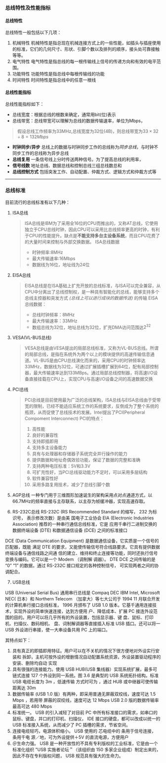 ### 总线特性及性能指标

#### 总线特性

总线特性一般包括以下几项：

1. 机械特性
   机械特性是指总现在机械连接方式上的一些性能，如插头与插座使用的标准，它们的几何尺寸、形状、引脚个数以及排列的顺序，接头处可靠接触等等。
2. 电气特性
   电气特性是指总线的每一根传输线上信号的传递方向和有效的电平范围。
3. 功能特性
   功能特性是指总线中每根传输线的功能
4. 时间特性
   时间特性是指总线中的任意一根线

#### 总线性能指标

总线性能指标如下：

- 总线宽度：根据总线的根数来确定，通常用bit(位)表示
- 总线带宽：总线带宽可以理解为总线的数据传输速率，单位为Mbps，

> 假设总线工作频率为33MHz,总线宽度为32位(4B)，则总线带宽为$33\times 32 \div 8=132Mbps$

- **时钟同步/异步** 总线上的数据与时钟同步工作的总线称为*同步总线*，与时钟不同步工作的总线称为异步总线
- **总线复用** 一条信号线上分时传送两种信号。为了提高总线的利用率，
- **信号线数**  地址总线、数据总线和控制总线三组总线数总和
- **总线控制方式**   包括突发工作、自动配置、仲裁方式、逻辑方式和仲裁方式等

---

### 总线标准

目前流行的总线标准有以下几种：

1. ISA总线

   > ISA总线是IBM为了采用全16位的CPU而推出的，又称AT总线，它使用独立于CPU总线时钟，因此CPU可以采用比总线频率更高的时钟，有利于CPU的性能提升。缺点是**不能支持多台主设备系统**，而且CPU花费了的大量时间来控制与外部交换数据。
   > ISA总线数据
   >
   > - 时钟频率:8MHz
   > - 最大传输速率:16Mbps
   > - 数据线为16位，地址线为24位
   >
2. EISA总线

   > EISA总线是在ISA基础上扩充开放的总线标准，与ISA可以完全兼容，从CPU中分离出了总线控制权，是一种具有智能化的总线，能够支持多个总线主控器和突发方式 *(总线上可以进行成块的数据传送)* 的传输
   > EISA总线数据：
   >
   > - 总线时钟频率：8MHz
   > - 最大传输速率：33MHz
   > - 数组总线为32位，地址总线为32位，扩充DMA访问范围达$2^{32}$
   >
3. VESA(VL-BUS总线)

   > VESA总线是由VESA提出的局部总线标准，又称为VL-BUS总线。所谓的局部总线，是指在系统外为两个以上的模块提供的高速传输信息通道。VL-BUS是由CPU总线演化而来的，采用CPU的时钟频率达33MHz，数据线为32位，可通过扩展插槽扩展到64位，配有局部控制器，最大传输速率达到133MBps。通过局部总线控制器，将高速I/O设备直接挂载在CPU上，实现CPU与高速I/O设备之间的高速数据交换
   >
4. PCI总线

   > PCI总线是目前使用最为广泛的总线架构，ISA总线与EISA总线由于受带宽的限制，已经不能适应系统工作的系统要求，反倒成为了整个系统的瓶颈，从而促使了总线技术的发展。Intel提出了PCI(Peripheral Compoment Interconnect)
   > PCI的特点：
   >
   > 1. 高性能
   > 2. 良好的兼容性
   > 3. 支持即插即用
   > 4. 支持多主设备能力
   > 5. 具有与处理器和存储器子系统完全并行操作的能力
   > 6. 提供数据和地址奇偶效验功能，保证了数据的完整和准确
   > 7. 支持两种电压标准：5V和3.3V
   > 8. 可扩充性好，当PCI总线驱动能力不足时，可以采用多层结构
   > 9. 软件兼容性好
   > 10. 采用多路复用技术，减少了总线引脚个数
   >
5. AGP总线
  一种专门用于三维图形加速诞生的架构采用点对点通道方式，以66.7MHz的频率直接与主存联系，以主存为帧缓冲器，实现高速存取。
6. RS-232C总线
  RS-232C (RS Recommended Standard 的缩写， 232 为标识号， 表示修改次数）是由美 国电子工业协会 EIA (Electronic Industries Association) 推荐的一种串行通信总线标准，它是 应用千串行二进制交换的数据终端设备 (DTE) 和数据通信设备 (DCE) 之间的标准接口

  DCE (Data Communication Equipment) 是数据通信设备，它实质是一个信号的匹配器，既能 满足 DTE 的要求，又能使传输信号符合线路要求。它具有提供数据终端设备与通信线路之间通 信的建立、维持和终止连接等功能，同时还执行信号变换与编码。它可以是一个 Modem （调制解 调器）。 DTE DCE 之间传输的是 “0” “1” 的数据，通过 RS-232C 接口规定的各种控制信号， 可实现两者之间的协调配合。

7. USB总线

  USB (Universal Serial Bus) 通用串行总线是 Compaq DEC IBM Intel, Microsoft NEC( 日本）和 Northern Telecom （加拿大）等七大公司于 1994 11 月联合开发的计算机串行接口总线标准， 1996 月颁布了 USB 1.0 版本。它基千通用连接技术，实现外设的简单快速连接，达到方便用 户、降低成本、扩展 PC 接连外设范围的目的。用户可以将几乎所有的外设装置，包括显示器、键 盘、鼠标、打印机、扫描仪、数码相机、 盘、词制解调器等直接插入标准 USB 插口。还可以将一 USB 外设进行串接，使一大串设备共用 PC 上的端口。

  其特点如下：

  1. 具有真正的即插即用特征。用户可以在不关机的情况下很方便地对外设实行安装和 拆卸，主机可按外设的增删情况自动配置系统资源，外设装置驱动程序的安装、删除均自动 实现
  2. 具有很强的连接能力。使用 USB HUB(USB 集线器）实现系统扩展，最多可链式连接 127 个外设到同一系统。图 3.6 是典型的 USB 系统拓扑结构。标准 USB 电缆长度为 3m ，低速传输 方式时可为 ，通过 HUB 或中继器可使传输距离达 30m
  3. 数据传输率 (USB 1.0 版）有两种，即采用普通无屏蔽双绞线，速度可达 1.5 Mbps ，若用带 屏蔽的双绞线，速度可达 12 Mbps USB 2.0 版的数据传输率最高可达 480 Mbps
  4. 标准统一。 USB 的引入减轻了对目前 PC 中所有标准接口的需求，如串口的鼠标、键盘，并口的打印机、扫描仪， IDE 接口的硬盘，都可以改成以统一的 USB 标准接入系统，从而减少了 PC 插槽的需求，节省空间。
  5. 连接电缆轻巧，电源体积缩小。 USB 使用的 芯电缆中的 条用于信号连接， 条用千电 源／地，可为外设提供＋5V 的直流电源，方便用户
  6. ＠生命力强。 USB 是一种开放性的不具有专利版权的工业标准，它是由一个标准化组织 "USB 实施者论坛＂（该组织由 150 多家企业组成）制定出来的，因此不存在专利版权问题， USB 规范具有强大的生命力。

  
